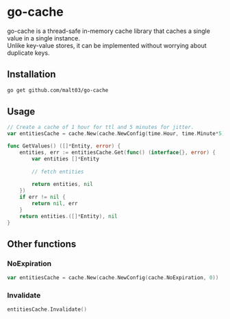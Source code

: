 # go-cache
go-cache is a thread-safe in-memory cache library that caches a single value in a single instance.  
Unlike key-value stores, it can be implemented without worrying about duplicate keys.

## Installation
```sh
go get github.com/malt03/go-cache
```

## Usage
```go
// Create a cache of 1 hour for ttl and 5 minutes for jitter.
var entitiesCache = cache.New(cache.NewConfig(time.Hour, time.Minute*5))

func GetValues() ([]*Entity, error) {
	entities, err := entitiesCache.Get(func() (interface{}, error) {
		var entities []*Entity
		
		// fetch entities
		
		return entities, nil
	})
	if err != nil {
		return nil, err
	}
	return entities.([]*Entity), nil
}
```

## Other functions
### NoExpiration
```go
var entitiesCache = cache.New(cache.NewConfig(cache.NoExpiration, 0))
```

### Invalidate
```go
entitiesCache.Invalidate()
```
